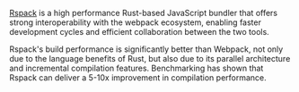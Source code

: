 [Rspack](https://www.rspack.dev/) is a high performance Rust-based JavaScript bundler that offers strong interoperability with the webpack ecosystem, enabling faster development cycles and efficient collaboration between the two tools.

Rspack's build performance is significantly better than Webpack, not only due to the language benefits of Rust, but also due to its parallel architecture and incremental compilation features. Benchmarking has shown that Rspack can deliver a 5-10x improvement in compilation performance.
